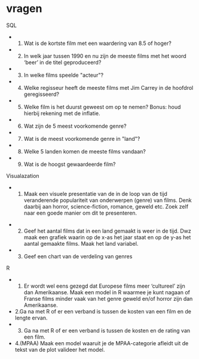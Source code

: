 # vragen

SQL
+ 1. Wat is de kortste film met een waardering van 8.5 of hoger?
+ 2. In welk jaar tussen 1990 en nu zijn de meeste films met het woord ‘beer’ in de titel 
     geproduceerd?
+ 3. In welke films speelde "acteur"?
+ 4. Welke regisseur heeft de meeste films met Jim Carrey in de hoofdrol geregisseerd?
+ 5. Welke film is het duurst geweest om op te nemen? Bonus: houd hierbij rekening met de inflatie. 
+ 6. Wat zijn de 5 meest voorkomende genre?
+ 7. Wat is de meest voorkomende genre in "land"?
+ 8. Welke 5 landen komen de meeste films vandaan?
+ 9. Wat is de hoogst gewaardeerde film?

Visualazation
- 1. Maak een visuele presentatie van de in de loop van de tijd veranderende populariteit van 
  onderwerpen (genre) van films. Denk daarbij aan horror, science-fiction, romance, 
  geweld etc. Zoek zelf naar een goede manier om dit te presenteren. 
+ 2. Geef het aantal films dat in een land gemaakt is weer in de tijd. Dwz maak een grafiek 
  waarin op de x-as het jaar staat en op de y-as het aantal gemaakte films. Maak het land variabel.
+ 3. Geef een chart van de verdeling van genres

R
+ 1. Er wordt wel eens gezegd dat Europese films meer ‘cultureel’ zijn dan Amerikaanse. 
  Maak een model in R waarmee je kunt nagaan of  Franse films minder vaak van het 
  genre geweld en/of horror zijn dan Amerikaanse. 
+ 2.Ga na met R of er een verband is tussen de kosten van een film en de lengte ervan. 
+ 3. Ga na met R of er een verband is tussen de kosten en de rating van een film.
+ 4.(MPAA) Maak een model waaruit je de MPAA-categorie afleidt uit de tekst van 
  de plot valideer het model.